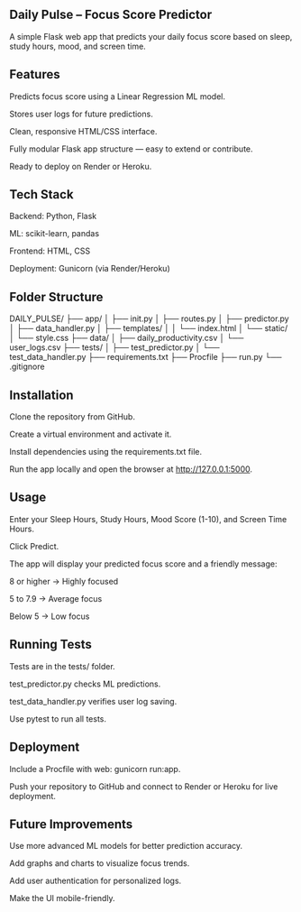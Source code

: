 ## Daily Pulse – Focus Score Predictor

A simple Flask web app that predicts your daily focus score based on sleep, study hours, mood, and screen time.

## Features

Predicts focus score using a Linear Regression ML model.

Stores user logs for future predictions.

Clean, responsive HTML/CSS interface.

Fully modular Flask app structure — easy to extend or contribute.

Ready to deploy on Render or Heroku.

## Tech Stack

Backend: Python, Flask

ML: scikit-learn, pandas

Frontend: HTML, CSS

Deployment: Gunicorn (via Render/Heroku)

## Folder Structure

DAILY_PULSE/
├── app/
│ ├── init.py
│ ├── routes.py
│ ├── predictor.py
│ ├── data_handler.py
│ ├── templates/
│ │ └── index.html
│ └── static/
│ └── style.css
├── data/
│ ├── daily_productivity.csv
│ └── user_logs.csv
├── tests/
│ ├── test_predictor.py
│ └── test_data_handler.py
├── requirements.txt
├── Procfile
├── run.py
└── .gitignore

## Installation

Clone the repository from GitHub.

Create a virtual environment and activate it.

Install dependencies using the requirements.txt file.

Run the app locally and open the browser at http://127.0.0.1:5000.

## Usage

Enter your Sleep Hours, Study Hours, Mood Score (1-10), and Screen Time Hours.

Click Predict.

The app will display your predicted focus score and a friendly message:

8 or higher → Highly focused

5 to 7.9 → Average focus

Below 5 → Low focus

## Running Tests

Tests are in the tests/ folder.

test_predictor.py checks ML predictions.

test_data_handler.py verifies user log saving.

Use pytest to run all tests.

## Deployment

Include a Procfile with web: gunicorn run:app.

Push your repository to GitHub and connect to Render or Heroku for live deployment.

## Future Improvements

Use more advanced ML models for better prediction accuracy.

Add graphs and charts to visualize focus trends.

Add user authentication for personalized logs.

Make the UI mobile-friendly.


